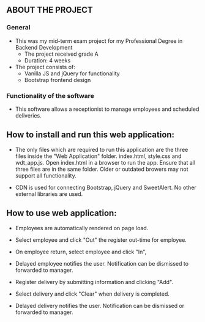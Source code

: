 ## ABOUT THE PROJECT

### General

- This was my mid-term exam project for my Professional Degree in Backend Development
    - The project received grade A
    - Duration: 4 weeks
- The project consists of:
    - Vanilla JS and jQuery for functionality
    - Bootstrap frontend design

### Functionality of the software

- This software allows a receptionist to manage employees and scheduled deliveries.

## How to install and run this web application:

- The only files which are required to run this application are the three files inside the "Web Application" folder. index.html, style.css and wdt_app.js. Open index.html in a browser to run the app. Ensure that all three files are in the same folder. Older or outdated browers may not support all functionality.

- CDN is used for connecting Bootstrap, jQuery and SweetAlert. No other external libraries are used.

## How to use web application:

- Employees are automatically rendered on page load.
- Select employee and click "Out" the register out-time for employee.
- On employee return, select employee and click "In",
- Delayed employee notifies the user. Notification can be dismissed to forwarded to manager.

- Register delivery by submitting information and clicking "Add".
- Select delivery and click "Clear" when delivery is completed.
- Delayed delivery notifies the user. Notification can be dismissed or forwarded to manager.